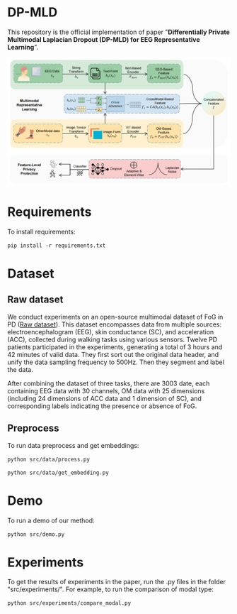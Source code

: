 # DP-MLD

This repository is the official implementation of paper "**Differentially Private Multimodal Laplacian
Dropout (DP-MLD) for EEG Representative Learning**".

![image](https://github.com/Rachfu/DP-MLD/blob/main/fig/workflow.png)

# Requirements

To install requirements:
```
pip install -r requirements.txt
```

# Dataset
## Raw dataset
We conduct experiments on an open-source multimodal dataset of FoG in PD ([Raw dataset](https://github.com/AccSrd/multimodal-Parkinson-data-processing)). This dataset encompasses data from multiple sources: electroencephalogram (EEG), skin conductance (SC), and acceleration (ACC), collected during walking tasks using various sensors. Twelve PD patients participated in the experiments, generating a total of 3 hours and 42 minutes of valid data. They first sort out the original data header, and unify the data sampling frequency to 500Hz. Then they segment and label the data. 

After combining the dataset of three tasks, there are 3003 date, each containing EEG data with 30 channels, OM data with 25 dimensions (including 24 dimensions of ACC data and 1 dimension of SC), and corresponding labels indicating the presence or absence of FoG.

## Preprocess
To run data preprocess and get embeddings:
```
python src/data/process.py
```
```
python src/data/get_embedding.py
```

# Demo
To run a demo of our method:
```
python src/demo.py
```

# Experiments
To get the results of experiments in the paper, run the .py files in the folder "src/experiments/". For example, to run the comparison of modal type:
```
python src/experiments/compare_modal.py
```
